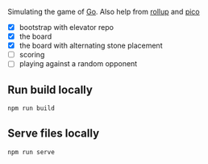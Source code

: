 Simulating the game of [Go]. Also help from [rollup] and [pico]

- [x] bootstrap with elevator repo
- [x] the board
- [x] the board with alternating stone placement
- [ ] scoring
- [ ] playing against a random opponent

## Run build locally

```bash
npm run build
```

## Serve files locally

```
npm run serve
```

[Go]: https://en.wikipedia.org/wiki/Go_(game)
[rollup]: https://rollupjs.org/guide/en/
[pico]: https://picocss.com/docs/
